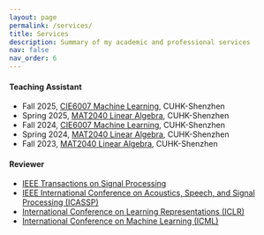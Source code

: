 ```yaml
---
layout: page
permalink: /services/
title: Services
description: Summary of my academic and professional services
nav: false
nav_order: 6
---
```


#### Teaching Assistant
- Fall 2025, [CIE6007 Machine Learning](https://www.cuhk.edu.cn/en/course/11167), CUHK-Shenzhen
- Spring 2025, [MAT2040 Linear Algebra](https://www.cuhk.edu.cn/en/course/8058), CUHK-Shenzhen
- Fall 2024, [CIE6007 Machine Learning](https://www.cuhk.edu.cn/en/course/11167), CUHK-Shenzhen
- Spring 2024, [MAT2040 Linear Algebra](https://www.cuhk.edu.cn/en/course/8058), CUHK-Shenzhen
- Fall 2023, [MAT2040 Linear Algebra](https://www.cuhk.edu.cn/en/course/8058), CUHK-Shenzhen

#### Reviewer
- [IEEE Transactions on Signal Processing](https://ieeexplore.ieee.org/xpl/RecentIssue.jsp?punumber=78)
- [IEEE International Conference on Acoustics, Speech, and Signal Processing (ICASSP)](https://ieeexplore.ieee.org/xpl/conhome/1000002/all-proceedings)
- [International Conference on Learning Representations (ICLR)](https://iclr.cc)
- [International Conference on Machine Learning (ICML)](https://icml.cc)